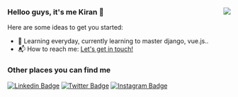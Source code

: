 
### Helloo guys, it's me Kiran 👋<img align="right" src="https://komarev.com/ghpvc/?username=ottaplackan&color=blue&label=Stalkers ">

Here are some ideas to get you started:

- 🌱 Learning everyday, currently learning to master django, vue.js..
- 📬 How to reach me: <a href="mailto:kirankurian2023@cs.sjcetpalai.ac.in">Let's get in touch!</a>

### Other places you can find me

 
[![Linkedin Badge](https://img.shields.io/badge/-kirankurian-2867B2?style=flat-square&logo=Linkedin&logoColor=white&link=https://www.linkedin.com/in/kiran-kurian/)](https://www.linkedin.com/in/kiran-kurian/) [![Twitter Badge](https://img.shields.io/badge/-ottaplackan-1ca0f1?style=flat-square&logo=twitter&logoColor=white&link=https://twitter.com/ottaplackan18)](https://twitter.com/ottaplackan18) [![Instagram Badge](https://img.shields.io/badge/-kkurian-D7008A?style=flat-square&logo=instagram&logoColor=white&link=https://www.instagram.com/kkurian18/)](https://www.instagram.com/kkurian18/)

